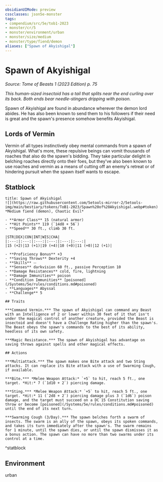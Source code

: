 ```yaml
---
obsidianUIMode: preview
cssclasses: json5e-monster
tags:
- compendium/src/5e/tob1-2023
- monster/cr/5
- monster/environment/urban
- monster/size/medium
- monster/type/fiend/demon
aliases: ["Spawn of Akyishigal"]
---
```

# Spawn of Akyishigal
*Source: Tome of Beasts 1 (2023 Edition) p. 75*  

*This human-sized insectoid has a tail that splits near the end curling over its back. Both ends bear needle-stingers dripping with poison.*

Spawn of Akyishigal are found in abundance wherever the demon lord abides. He has also been known to send them to his followers if their need is great and the spawn's presence somehow benefits Akyishigal.

## Lords of Vermin

Vermin of all types instinctively obey mental commands from a spawn of Akyishigal. What's more, these repulsive beings can vomit thousands of roaches that also do the spawn's bidding. They take particular delight in belching roaches directly onto their foes, but they've also been known to use roaches and vermin as a means of cutting off an enemy's retreat or of hindering pursuit when the spawn itself wants to escape.

## Statblock

```ad-statblock
title: Spawn of Akyishigal
![](https://raw.githubusercontent.com/5etools-mirror-2/5etools-img/main/bestiary/tokens/ToB1-2023/Spawn%20of%20Akyishigal.webp#token)
*Medium fiend (demon), Chaotic Evil*

- **Armor Class** 15 (natural armor)
- **Hit Points** 119 (`14d8 + 56`)
- **Speed** 30 ft., climb 30 ft.

|STR|DEX|CON|INT|WIS|CHA|
|:---:|:---:|:---:|:---:|:---:|:---:|
|15 (+2)|13 (+1)|19 (+4)|10 (+0)|11 (+0)|12 (+1)|

- **Proficiency Bonus** +3
- **Saving Throws** Dexterity +4
- **Skills** ⏤
- **Senses** darkvision 60 ft., passive Perception 10
- **Damage Resistances** cold, fire, lightning
- **Damage Immunities** poison
- **Condition Immunities** [poisoned](/Systems/5e/rules/conditions.md#poisoned)
- **Languages** Abyssal
- **Challenge** 5

## Traits

***Command Vermin.*** The spawn of Akyishigal can command any Beast with an Intelligence of 2 or lower within 30 feet of it that isn't under the magical control of another creature, provided the Beast is insectoid and doesn't have a Challenge Rating higher than the spawn's. The Beast obeys the spawn's commands to the best of its ability, heedless of its own safety.

***Magic Resistance.*** The spawn of Akyishigal has advantage on saving throws against spells and other magical effects.

## Actions

***Multiattack.*** The spawn makes one Bite attack and two Sting attacks. It can replace its Bite attack with a use of Swarming Cough, if available.

***Bite.*** *Melee Weapon Attack:* `+5` to hit, reach 5 ft., one target. *Hit:* 7 (`1d10 + 2`) piercing damage.

***Sting.*** *Melee Weapon Attack:* `+5` to hit, reach 5 ft., one target. *Hit:* 11 (`2d8 + 2`) piercing damage plus 3 (`1d6`) poison damage, and the target must succeed on a DC 15 Constitution saving throw or become [poisoned](/Systems/5e/rules/conditions.md#poisoned) until the end of its next turn.

***Swarming Cough (3/Day).*** The spawn belches forth a swarm of insects. The swarm is an ally of the spawn, obeys its spoken commands, and takes its turn immediately after the spawn's. The swarm remains for 1 minute, until the spawn dies, or until the spawn dismisses it as a bonus action. The spawn can have no more than two swarms under its control at a time.
```
^statblock

## Environment

urban